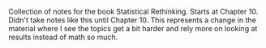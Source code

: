 Collection of notes for the book Statistical Rethinking. Starts at Chapter 10. Didn't take notes 
like this until Chapter 10. This represents a change in the material where I see the topics get a 
bit harder and rely more on looking at results instead of math so much.
